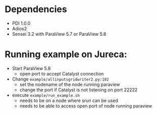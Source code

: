 # Dependencies

- PDI 1.0.0 
- Adios2
- Sensei 3.2 with ParaView 5.7 or ParaView 5.8



# Running example on Jureca:

- Start ParaView 5.8
  - open port to accept Catalyst connection
- Change `example/allinputsgridwriter2.py:102`
  - set the nodename of the node running paraview
  - change the port if Catalyst is not listening on port 22222
- execute `example/run_example.sh` 
  - needs to be on a node where srun can be used
  - needs to be able to access open port of node running paraview



